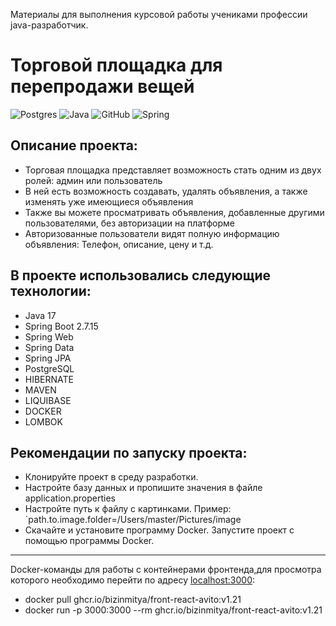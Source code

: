 Материалы для выполнения курсовой работы учениками профессии java-разработчик.

# **Торговой площадка для перепродажи вещей**
![Postgres](https://img.shields.io/badge/postgres-%23316192.svg?style=for-the-badge&logo=postgresql&logoColor=white)
![Java](https://img.shields.io/badge/java-%23ED8B00.svg?style=for-the-badge&logo=java&logoColor=white)
![GitHub](https://img.shields.io/badge/github-%23121011.svg?style=for-the-badge&logo=github&logoColor=white)
![Spring](https://img.shields.io/badge/spring-green.svg?style=for-the-badge&logo=spring&logoColor=white)

## **Описание проекта:**
- Торговая площадка представляет возможность стать одним из двух ролей: админ или пользователь<br>
- В ней есть возможность создавать, удалять объявления, а также изменять уже имеющиеся объявления<br>
- Также вы можете просматривать объявления, добавленные другими пользователями, без авторизации на платформе<br>
- Авторизованные пользователи видят полную информацию объявления: Телефон, описание, цену и т.д.

## В проекте использовались следующие технологии:
- Java 17
- Spring Boot 2.7.15
- Spring Web
- Spring Data
- Spring JPA
- PostgreSQL
- HIBERNATE
- MAVEN
- LIQUIBASE
- DOCKER
- LOMBOK

## Рекомендации по запуску проекта:
- Клонируйте проект в среду разработки.
- Настройте базу данных и пропишите значения в файле application.properties
- Настройте путь к файлу с картинками. Пример: `path.to.image.folder=/Users/master/Pictures/image
- Скачайте и установите программу Docker. Запустите проект с помощью программы Docker.
 ---
 Docker-команды для работы с контейнерами фронтенда,для просмотра которого необходимо перейти по адресу [localhost:3000](http://localhost:3000/):
- docker pull ghcr.io/bizinmitya/front-react-avito:v1.21						
- docker run -p 3000:3000 --rm ghcr.io/bizinmitya/front-react-avito:v1.21						
